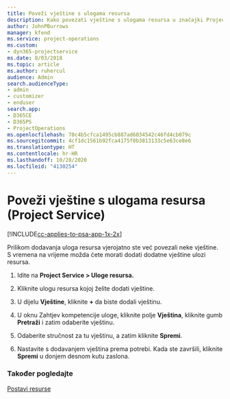 ```yaml
---
title: Poveži vještine s ulogama resursa
description: Kako povezati vještine s ulogama resursa u značajki Project Service
author: JohnPBurrows
manager: kfend
ms.service: project-operations
ms.custom:
- dyn365-projectservice
ms.date: 8/03/2018
ms.topic: article
ms.author: ruhercul
audience: Admin
search.audienceType:
- admin
- customizer
- enduser
search.app:
- D365CE
- D365PS
- ProjectOperations
ms.openlocfilehash: 70c4b5cfca1495cb887ad6034542c46fd4cb079c
ms.sourcegitcommit: 4cf1dc1561b92fca4175f0b3813133c5e63ce8e6
ms.translationtype: HT
ms.contentlocale: hr-HR
ms.lasthandoff: 10/28/2020
ms.locfileid: "4130254"
---
```

# <a name="associate-skills-with-resource-roles-project-service"></a>Poveži vještine s ulogama resursa (Project Service)

[!INCLUDE[cc-applies-to-psa-app-1x-2x](../includes/cc-applies-to-psa-app-1x-2x.md)]

Prilikom dodavanja uloga resursa vjerojatno ste već povezali neke vještine. S vremena na vrijeme možda ćete morati dodati dodatne vještine ulozi resursa.  
  
1.  Idite na **Project Service > Uloge resursa.**  
  
2.  Kliknite ulogu resursa kojoj želite dodati vještine.  
  
3.  U dijelu **Vještine**, kliknite **+** da biste dodali vještinu.  
  
4.  U oknu Zahtjev kompetencije uloge, kliknite polje **Vještina**, kliknite gumb **Pretraži** i zatim odaberite vještinu.  
  
5.  Odaberite stručnost za tu vještinu, a zatim kliknite **Spremi**.  
  
6.  Nastavite s dodavanjem vještina prema potrebi. Kada ste završili, kliknite **Spremi** u donjem desnom kutu zaslona.  
  
### <a name="see-also"></a>Također pogledajte  
 [Postavi resurse](../psa/set-up-resources.md)
